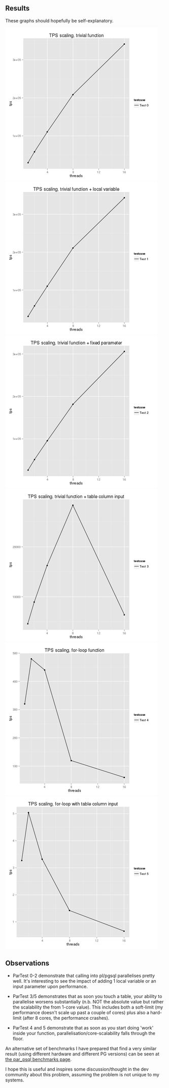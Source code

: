 Results
-------

These graphs should hopefully be self-explanatory. 

![Graph0](sample_results/result0.png)
![Graph1](sample_results/result1.png)
![Graph2](sample_results/result2.png)
![Graph3](sample_results/result3.png)
![Graph4](sample_results/result4.png)
![Graph5](sample_results/result5.png)

Observations
------------

- ParTest 0-2 demonstrate that calling into pl/pgsql parallelises pretty well. It's interesting to see the impact of adding 1 local 
variable or an input parameter upon performance.

- ParTest 3/5 demonstrates that as soon you touch a table, your ability to parallelise worsens substantially (n.b. NOT the absolute 
value but rather the scalability the from 1-core value). This includes both a soft-limit (my performance doesn't scale up past a couple 
of cores) plus also a hard-limit (after 8 cores, the performance crashes).

- ParTest 4 and 5 demonstrate that as soon as you start doing 'work' inside your function, parallelisation/core-scalability falls through the floor.

An alternative set of benchmarks I have prepared that find a very similar result (using different hardware and different PG versions) 
can be seen at [the par_psql benchmarks page](https://github.com/gbb/par_psql/blob/master/BENCHMARKS.md).

I hope this is useful and inspires some discussion/thought in the dev community about this problem, assuming the problem is not unique 
to my systems.

